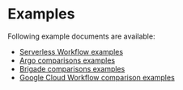 # Examples

Following example documents are available:

* [Serverless Workflow examples](examples.md)
* [Argo comparisons examples](examples-argo.md)
* [Brigade comparisons examples](examples-brigade.md)
* [Google Cloud Workflow comparison examples](examples-google-cloud-workflows.md)